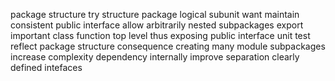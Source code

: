 package structure try structure package logical subunit want maintain consistent public interface allow arbitrarily nested subpackages export important class function top level thus exposing public interface unit test reflect package structure consequence creating many module subpackages increase complexity dependency internally improve separation clearly defined intefaces